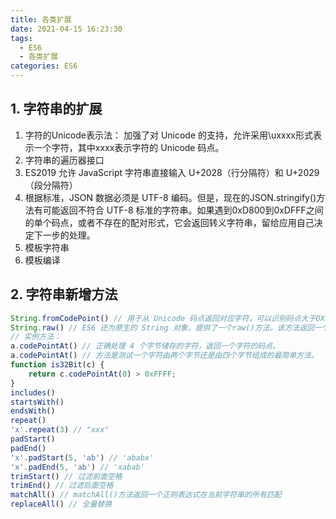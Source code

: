 ```yaml
---
title: 各类扩展
date: 2021-04-15 16:23:30
tags: 
  - ES6
  - 各类扩展
categories: ES6
---
```

## 1. 字符串的扩展
1. 字符的Unicode表示法： 加强了对 Unicode 的支持，允许采用\uxxxx形式表示一个字符，其中xxxx表示字符的 Unicode 码点。
2. 字符串的遍历器接口
3. ES2019 允许 JavaScript 字符串直接输入 U+2028（行分隔符）和 U+2029（段分隔符）
4. 根据标准，JSON 数据必须是 UTF-8 编码。但是，现在的JSON.stringify()方法有可能返回不符合 UTF-8 标准的字符串。如果遇到0xD800到0xDFFF之间的单个码点，或者不存在的配对形式，它会返回转义字符串，留给应用自己决定下一步的处理。
5. 模板字符串
6. 模板编译

## 2. 字符串新增方法
```javascript
String.fromCodePoint() // 用于从 Unicode 码点返回对应字符，可以识别码点大于OXFFFF的字符
String.raw() // ES6 还为原生的 String 对象，提供了一个raw()方法。该方法返回一个斜杠都被转义（即斜杠前面再加一个斜杠）的字符串，往往用于模板字符串的处理方法
// 实例方法：
a.codePointAt() // 正确处理 4 个字节储存的字符，返回一个字符的码点。
a.codePointAt() // 方法是测试一个字符由两个字节还是由四个字节组成的最简单方法。
function is32Bit(c) {
    return c.codePointAt(0) > 0xFFFF;
}
includes()
startsWith()
endsWith()
repeat()
'x'.repeat(3) // "xxx"
padStart()
padEnd()
'x'.padStart(5, 'ab') // 'ababx'
'x'.padEnd(5, 'ab') // 'xabab'
trimStart() // 过滤前面空格
trimEnd() // 过滤后面空格
matchAll() // matchAll()方法返回一个正则表达式在当前字符串的所有匹配
replaceAll() // 全量替换
```


